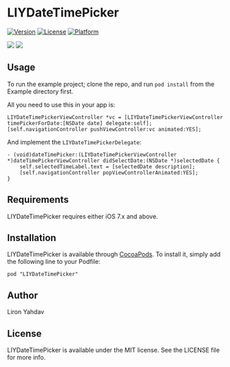 # LIYDateTimePicker

[![Version](https://img.shields.io/cocoapods/v/LIYDateTimePicker.svg?style=flat)](http://cocoadocs.org/docsets/LIYDateTimePicker)
[![License](https://img.shields.io/cocoapods/l/LIYDateTimePicker.svg?style=flat)](http://cocoadocs.org/docsets/LIYDateTimePicker)
[![Platform](https://img.shields.io/cocoapods/p/LIYDateTimePicker.svg?style=flat)](http://cocoadocs.org/docsets/LIYDateTimePicker)

[![](https://raw.githubusercontent.com/lyahdav/LIYDateTimePicker/master/Screens/Screen1.png)](https://raw.github.com/lyahdav/LIYDateTimePicker/master/Screens/screen1.png)
[![](https://raw.githubusercontent.com/lyahdav/LIYDateTimePicker/master/Screens/Screen2.png)](https://raw.githubusercontent.com/lyahdav/LIYDateTimePicker/master/Screens/Screen2.png)

## Usage

To run the example project; clone the repo, and run `pod install` from the Example directory first.

All you need to use this in your app is:

    LIYDateTimePickerViewController *vc = [LIYDateTimePickerViewController timePickerForDate:[NSDate date] delegate:self];
    [self.navigationController pushViewController:vc animated:YES];

And implement the `LIYDateTimePickerDelegate`:

    - (void)dateTimePicker:(LIYDateTimePickerViewController *)dateTimePickerViewController didSelectDate:(NSDate *)selectedDate {
        self.selectedTimeLabel.text = [selectedDate description];
        [self.navigationController popViewControllerAnimated:YES];
    }


## Requirements

LIYDateTimePicker requires either iOS 7.x and above.

## Installation

LIYDateTimePicker is available through [CocoaPods](http://cocoapods.org). To install
it, simply add the following line to your Podfile:

    pod "LIYDateTimePicker"

## Author

Liron Yahdav

## License

LIYDateTimePicker is available under the MIT license. See the LICENSE file for more info.

